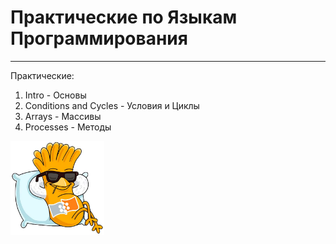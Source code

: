 # Практические по Языкам Программирования
___
Практические:
1. Intro - Основы
2. Сonditions and Сycles - Условия и Циклы
3. Arrays - Массивы
4. Processes - Методы
<img src="img/image.jpg" width="150" height="150">
